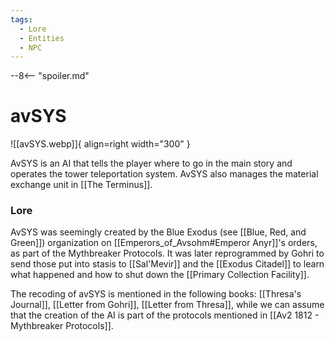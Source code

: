 ```yaml
---
tags:
  - Lore
  - Entities
  - NPC
---
```


--8<-- "spoiler.md"

# avSYS

![[avSYS.webp]]{ align=right width="300" }

AvSYS is an AI that tells the player where to go in the main story and operates the tower teleportation system. AvSYS also manages the material exchange unit in [[The Terminus]].

### Lore

AvSYS was seemingly created by the Blue Exodus (see [[Blue, Red, and Green]]) organization on [[Emperors_of_Avsohm#Emperor Anyr]]'s orders, as part of the Mythbreaker Protocols. It was later reprogrammed by Gohri to send those put into stasis to [[Sal'Mevir]] and the [[Exodus Citadel]] to learn what happened and how to shut down the [[Primary Collection Facility]].

The recoding of avSYS is mentioned in the following books: [[Thresa's Journal]], [[Letter from Gohri]], [[Letter from Thresa]], while we can assume that the creation of the AI is part of the protocols mentioned in [[Av2 1812 - Mythbreaker Protocols]].
